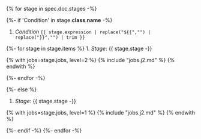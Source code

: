 
{% for stage in spec.doc.stages -%}

{%- if 'Condition' in stage.__class__.__name__ -%}

1. *Condition* `{{ stage.expression | replace("${{","") | replace("}}","") | trim }}`

{%- for stage in stage.items %}
    1. *Stage*: {{ stage.stage -}}

{% with jobs=stage.jobs, level=2 %}
{% include "jobs.j2.md" %}
{% endwith %}

{%- endfor -%}

{%- else %}

1. *Stage*: {{ stage.stage -}}

{% with jobs=stage.jobs, level=1 %}
{% include "jobs.j2.md" %}
{% endwith %}

{%- endif -%}
{%- endfor -%}
